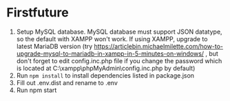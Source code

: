 # Firstfuture

1. Setup MySQL database. MySQL database must support JSON datatype, so the default with XAMPP won't work. If using XAMPP, upgrade to latest MariaDB version (try https://articlebin.michaelmilette.com/how-to-upgrade-mysql-to-mariadb-in-xampp-in-5-minutes-on-windows/ , but don't forget to edit config.inc.php file if you change the password which is located at C:\xampp\phpMyAdmin\config.inc.php by default)
2. Run <code>npm install</code> to install dependencies listed in package.json
3. Fill out .env.dist and rename to .env
4. Run npm start

